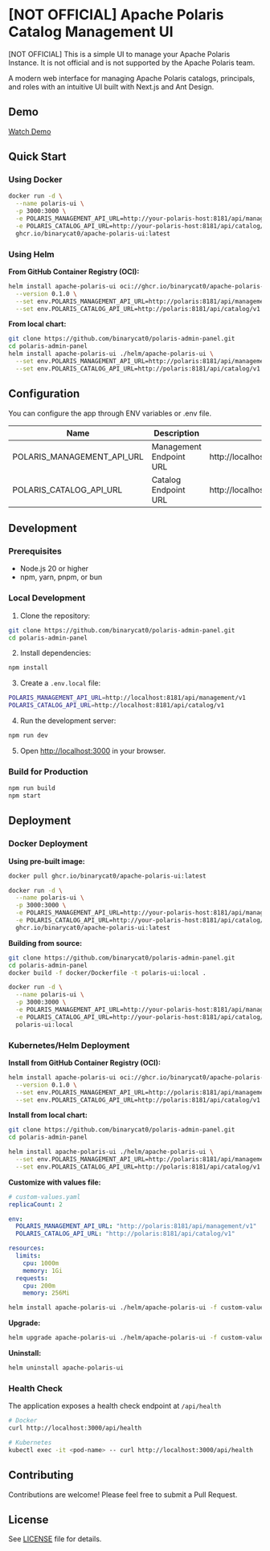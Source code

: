 # [NOT OFFICIAL] Apache Polaris Catalog Management UI

[NOT OFFICIAL] This is a simple UI to manage your Apache Polaris Instance.
It is not official and is not supported by the Apache Polaris team.

A modern web interface for managing Apache Polaris catalogs, principals, and roles with an intuitive UI built with Next.js and Ant Design.

## Demo

[Watch Demo](https://github.com/binarycat0/polaris-admin-panel/releases/download/0.0.1-dev/Screen.Recording.2025-10-13.at.17.38.41.mov)

## Quick Start

### Using Docker

```bash
docker run -d \
  --name polaris-ui \
  -p 3000:3000 \
  -e POLARIS_MANAGEMENT_API_URL=http://your-polaris-host:8181/api/management/v1 \
  -e POLARIS_CATALOG_API_URL=http://your-polaris-host:8181/api/catalog/v1 \
  ghcr.io/binarycat0/apache-polaris-ui:latest
```

### Using Helm

**From GitHub Container Registry (OCI):**
```bash
helm install apache-polaris-ui oci://ghcr.io/binarycat0/apache-polaris-ui \
  --version 0.1.0 \
  --set env.POLARIS_MANAGEMENT_API_URL=http://polaris:8181/api/management/v1 \
  --set env.POLARIS_CATALOG_API_URL=http://polaris:8181/api/catalog/v1
```

**From local chart:**
```bash
git clone https://github.com/binarycat0/polaris-admin-panel.git
cd polaris-admin-panel
helm install apache-polaris-ui ./helm/apache-polaris-ui \
  --set env.POLARIS_MANAGEMENT_API_URL=http://polaris:8181/api/management/v1 \
  --set env.POLARIS_CATALOG_API_URL=http://polaris:8181/api/catalog/v1
```



## Configuration

You can configure the app through ENV variables or .env file.

| Name                       | Description             | Default                                 |
|----------------------------|-------------------------|-----------------------------------------|
| POLARIS_MANAGEMENT_API_URL | Management Endpoint URL | http://localhost:8181/api/management/v1 |
| POLARIS_CATALOG_API_URL    | Catalog Endpoint URL    | http://localhost:8181/api/catalog/v1    |

## Development

### Prerequisites

- Node.js 20 or higher
- npm, yarn, pnpm, or bun

### Local Development

1. Clone the repository:
```bash
git clone https://github.com/binarycat0/polaris-admin-panel.git
cd polaris-admin-panel
```

2. Install dependencies:
```bash
npm install
```

3. Create a `.env.local` file:
```bash
POLARIS_MANAGEMENT_API_URL=http://localhost:8181/api/management/v1
POLARIS_CATALOG_API_URL=http://localhost:8181/api/catalog/v1
```

4. Run the development server:
```bash
npm run dev
```

5. Open [http://localhost:3000](http://localhost:3000) in your browser.

### Build for Production

```bash
npm run build
npm start
```

## Deployment

### Docker Deployment

**Using pre-built image:**
```bash
docker pull ghcr.io/binarycat0/apache-polaris-ui:latest

docker run -d \
  --name polaris-ui \
  -p 3000:3000 \
  -e POLARIS_MANAGEMENT_API_URL=http://your-polaris-host:8181/api/management/v1 \
  -e POLARIS_CATALOG_API_URL=http://your-polaris-host:8181/api/catalog/v1 \
  ghcr.io/binarycat0/apache-polaris-ui:latest
```

**Building from source:**
```bash
git clone https://github.com/binarycat0/polaris-admin-panel.git
cd polaris-admin-panel
docker build -f docker/Dockerfile -t polaris-ui:local .

docker run -d \
  --name polaris-ui \
  -p 3000:3000 \
  -e POLARIS_MANAGEMENT_API_URL=http://your-polaris-host:8181/api/management/v1 \
  -e POLARIS_CATALOG_API_URL=http://your-polaris-host:8181/api/catalog/v1 \
  polaris-ui:local
```

### Kubernetes/Helm Deployment

**Install from GitHub Container Registry (OCI):**
```bash
helm install apache-polaris-ui oci://ghcr.io/binarycat0/apache-polaris-ui \
  --version 0.1.0 \
  --set env.POLARIS_MANAGEMENT_API_URL=http://polaris:8181/api/management/v1 \
  --set env.POLARIS_CATALOG_API_URL=http://polaris:8181/api/catalog/v1
```

**Install from local chart:**
```bash
git clone https://github.com/binarycat0/polaris-admin-panel.git
cd polaris-admin-panel

helm install apache-polaris-ui ./helm/apache-polaris-ui \
  --set env.POLARIS_MANAGEMENT_API_URL=http://polaris:8181/api/management/v1 \
  --set env.POLARIS_CATALOG_API_URL=http://polaris:8181/api/catalog/v1
```

**Customize with values file:**
```yaml
# custom-values.yaml
replicaCount: 2

env:
  POLARIS_MANAGEMENT_API_URL: "http://polaris:8181/api/management/v1"
  POLARIS_CATALOG_API_URL: "http://polaris:8181/api/catalog/v1"

resources:
  limits:
    cpu: 1000m
    memory: 1Gi
  requests:
    cpu: 200m
    memory: 256Mi
```

```bash
helm install apache-polaris-ui ./helm/apache-polaris-ui -f custom-values.yaml
```

**Upgrade:**
```bash
helm upgrade apache-polaris-ui ./helm/apache-polaris-ui -f custom-values.yaml
```

**Uninstall:**
```bash
helm uninstall apache-polaris-ui
```

### Health Check

The application exposes a health check endpoint at `/api/health`

```bash
# Docker
curl http://localhost:3000/api/health

# Kubernetes
kubectl exec -it <pod-name> -- curl http://localhost:3000/api/health
```

## Contributing

Contributions are welcome! Please feel free to submit a Pull Request.

## License

See [LICENSE](LICENSE) file for details.
